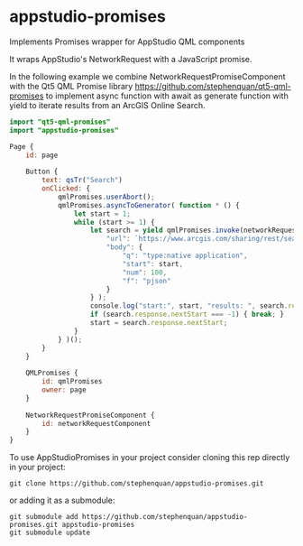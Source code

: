 # appstudio-promises
Implements Promises wrapper for AppStudio QML components

It wraps AppStudio's NetworkRequest with a JavaScript promise.

In the following example we combine NetworkRequestPromiseComponent with
the Qt5 QML Promise library https://github.com/stephenquan/qt5-qml-promises
to implement async function with await as generate function with yield
to iterate results from an ArcGIS Online Search.

```qml
import "qt5-qml-promises"
import "appstudio-promises"

Page {
    id: page
    
    Button {
        text: qsTr("Search")
        onClicked: {
            qmlPromises.userAbort();
            qmlPromises.asyncToGenerator( function * () {
                let start = 1;
                while (start >= 1) {
                    let search = yield qmlPromises.invoke(networkRequestComponent, {
                        "url": `https://www.arcgis.com/sharing/rest/search`,
                        "body": {
                            "q": "type:native application",
                            "start": start,
                            "num": 100,
                            "f": "pjson"
                        }
                    } );
                    console.log("start:", start, "results: ", search.response.results.length, "nextStart: ", search.response.nextStart);
                    if (search.response.nextStart === -1) { break; }
                    start = search.response.nextStart;
                }
            } )();
        }
    }
    
    QMLPromises {
        id: qmlPromises
        owner: page
    }
    
    NetworkRequestPromiseComponent {
        id: networkRequestComponent
    }
}
```

To use AppStudioPromises in your project consider cloning this rep directly in your project:

    git clone https://github.com/stephenquan/appstudio-promises.git

or adding it as a submodule:

    git submodule add https://github.com/stephenquan/appstudio-promises.git appstudio-promises
    git submodule update
